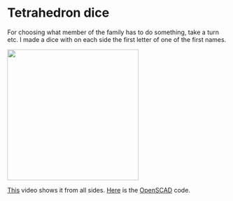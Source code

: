 # Tetrahedron dice

For choosing what member of the family has to do something, take a turn etc. I made a dice with on each side the first letter of one of the first names.

<image src="./image.jpeg" width="300" />

[This](./recording.mp4) video shows it from all sides. [Here](./dice.scad) is the [OpenSCAD](https://openscad.org/) code.